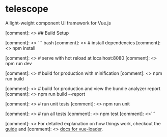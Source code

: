 # telescope

A light-weight component UI framework for Vue.js

[comment]: <> ## Build Setup

[comment]: <> ``` bash
[comment]: <> # install dependencies
[comment]: <> npm install

[comment]: <> # serve with hot reload at localhost:8080
[comment]: <> npm run dev

[comment]: <> # build for production with minification
[comment]: <> npm run build

[comment]: <> # build for production and view the bundle analyzer report
[comment]: <> npm run build --report

[comment]: <> # run unit tests
[comment]: <> npm run unit

[comment]: <> # run all tests
[comment]: <> npm test
[comment]: <>```

[comment]: <> For detailed explanation on how things work, checkout the [guide](http://vuejs-templates.github.io/webpack/) and [comment]: <> [docs for vue-loader](http://vuejs.github.io/vue-loader).
